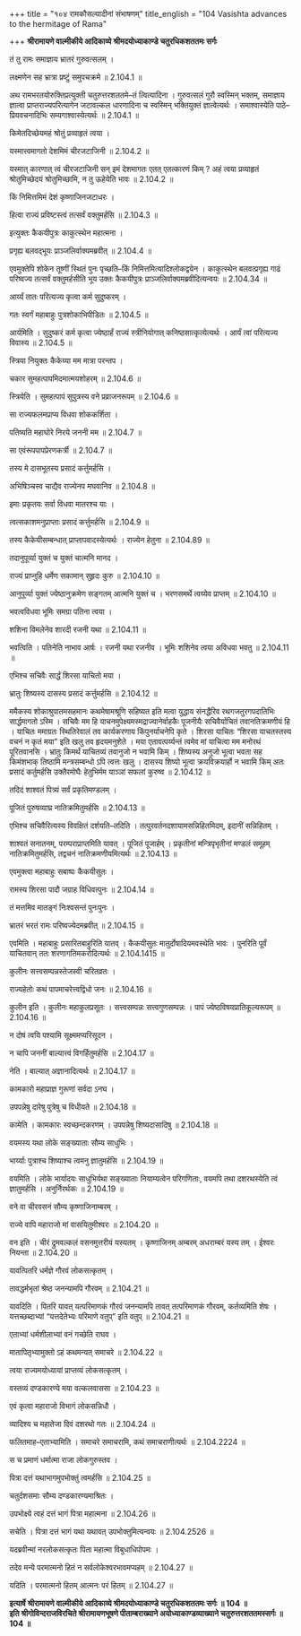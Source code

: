 +++
title = "१०४ रामकौसल्यादीनां संभाषणम्"
title_english = "104 Vasishta advances to the hermitage of Rama"

+++
**श्रीरामायणे वाल्मीकीये आदिकाव्ये श्रीमदयोध्याकाण्डे चतुरधिकशततमः सर्गः**

तं तु रामः समाज्ञाय भ्रातरं गुरुवत्सलम् ।

लक्ष्मणेन सह भ्रात्रा प्रष्टुं समुपचक्रमे ॥ 2.104.1 ॥

अथ रामभरतयोरुक्तिप्रत्युक्ती चतुरुत्तरशततमे–तं त्वित्यादिना । गुरुवत्सलं गुरौ स्वस्मिन् भक्तम्, समाज्ञाय ज्ञात्वा प्राप्तराज्यपरित्यागेन जटावल्कल धारणादिना च स्वस्मिन् भक्तियुक्तं ज्ञात्वेत्यर्थः । समाश्वास्येति पाठे–प्रियवचनादिभिः सम्यगाश्वास्येत्यर्थः ॥ 2.104.1 ॥

किमेतदिच्छेयमहं श्रोतुं प्रव्याहृतं त्वया ।

यस्मात्त्वमागतो देशमिमं चीरजटाजिनी ॥ 2.104.2 ॥

यस्मात् कारणात् त्वं चीरजटाजिनी सन् इमं देशमागतः एतत् एतत्कारणं किम् ? अहं त्वया प्रव्याहृतं श्रोतुमिच्छेदयं श्रोतुमिच्छामि, न तु ऊहेयेति भावः ॥ 2.104.2 ॥

किं निमित्तमिमं देशं कृष्णाजिनजटाधरः ।

हित्वा राज्यं प्रविष्टस्त्वं तत्सर्वं वक्तुमर्हसि ॥ 2.104.3 ॥

इत्युक्तः कैकयीपुत्रः काकुत्स्थेन महात्मना ।

प्रगृह्य बलवद्भूयः प्राञ्जलिर्वाक्यमब्रवीत् ॥ 2.104.4 ॥

एवमुक्तेपि शोकेन तूष्णीं स्थितं पुनः पृच्छति–किं निमित्तमित्यादिश्लोकद्वयेन । काकुत्स्थेन बलवत्प्रगृह्य गाढं परिष्वज्य तत्सर्वं वक्तुमर्हसीति भूय उक्तः कैकयीपुत्रः प्राञ्जलिर्वाक्यमब्रवीदित्यन्वयः ॥ 2.104.34 ॥

आर्य्यं तातः परित्यज्य कृत्वा कर्म सुदुष्करम् ।

गतः स्वर्गं महाबाहुः पुत्रशोकाभिपीडितः ॥ 2.104.5 ॥

आर्यमिति । सुदुष्करं कर्म कृत्वा ज्येष्ठार्हं राज्यं स्त्रीनियोगात् कनिष्ठसात्कृत्येत्यर्थः । आर्यं त्वां परित्यज्य विवास्य ॥ 2.104.5 ॥

स्त्रिया नियुक्तः कैकेय्या मम मात्रा परन्तप ।

चकार सुमहत्पापमिदमात्मयशोहरम् ॥ 2.104.6 ॥

स्त्रियेति । सुमहत्पापं सुपुत्रस्य वने प्रव्राजनरूपम् ॥ 2.104.6 ॥

सा राज्यफलमप्राप्य विधवा शोककर्शिता ।

पतिष्यति महाघोरे निरये जननी मम ॥ 2.104.7 ॥

सा एवंरूपपापप्रेरणकर्त्री ॥ 2.104.7 ॥

तस्य मे दासभूतस्य प्रसादं कर्त्तुमर्हसि ।

अभिषिञ्चस्व चाद्यैव राज्येनप मघवानिव ॥ 2.104.8 ॥

इमाः प्रकृतयः सर्वा विधवा मातरश्च याः ।

त्वत्सकाशमनुप्राप्ताः प्रसादं कर्त्तुमर्हसि ॥ 2.104.9 ॥

तस्य कैकेयीसम्बन्धात् प्राप्तापवादस्येत्यर्थः । राज्येन हेतुना ॥ 2.104.89 ॥

तदानुपूर्व्या युक्तं च युक्तं चात्मनि मानद ।

राज्यं प्राप्नुहि धर्मेण सकामान् सुहृदः कुरु ॥ 2.104.10 ॥

आनुपूर्व्या युक्तं ज्येष्ठानुक्रमेण सङ्गतम् आत्मनि युक्तं च । भरणसमर्थे त्वय्येव प्राप्तम् ॥ 2.104.10 ॥

भवत्वविधवा भूमिः समग्रा पतिना त्वया ।

शशिना विमलेनेव शारदी रजनी यथा ॥ 2.104.11 ॥

भवत्विति । पतिनेति नाभाव आर्षः । रजनी यथा रजनीव । भूमिः शशिनेव त्वया अविधवा भवतु ॥ 2.104.11 ॥

एभिश्च सचिवैः सार्द्धं शिरसा याचितो मया ।

भ्रातुः शिष्यस्य दासस्य प्रसादं कर्त्तुमर्हसि ॥ 2.104.12 ॥

ममैकस्य शोकाश्रुपातमसहमानः कथमेषामश्रूणि सहिष्यत इति मत्वा युद्धाय संनद्धैरिव रथगजतुरगपदातिभिः सार्द्धमागतो ऽस्मि । सचिवैः मम हि याचनमुपेक्ष्यमस्मद्राज्यानेर्वाहकैः पूजनीयैः सचिवैर्याचितं तवानतिक्रमणीयं हि । याचितः ममाग्रतः स्थितिरेवालं तव कार्यकरणाय किंपुनर्याचनेपि कृते । शिरसा याचितः “शिरसा याचतस्तस्य वचनं न कृतं मया” इति खलु तव हृदयमनुशेते । मया एतावत्पर्य्यन्तं त्वमेव मां याचित्वा मम मनोरथं पूरितवानसि । भ्रातुः किमर्थं याचितव्यं तवानुजो न भवामि किम् । शिष्यस्य अनुजो भूत्वा भवता सह किमंशभाक् तिष्ठामि मन्त्रसम्बन्धो ऽपि त्वत्तः खलु । दासस्य शिष्यो भूत्वा क्रयविक्रयार्हो न भवामि किम् अतः प्रसादं कर्तुमर्हसि उक्तैरमोघैः हेतुभिर्मम याञ्ञां सफलां कुरुष्व ॥ 2.104.12 ॥

तदिदं शाश्वतं पित्र्यं सर्वं प्रकृतिमण्डलम् ।

पूजितं पुरुषव्याघ्र नातिक्रमितुमर्हसि ॥ 2.104.13 ॥

एभिश्च सचिवैरित्यस्य विवक्षितं दर्शयति–तदिति । तत्पुरवर्तनदशायामसन्निहितमिदम्, इदानीं सन्निहितम् ।

शाश्वतं सनातनम्, परम्पराप्राप्तमिति यावत् । पूजितं पूजार्हम् । प्रकृतीनां मन्त्रिपृभृतीनां मण्डलं समूहम् नातिक्रमितुमर्हसि, तद्वचनं नातिक्रमणीयमित्यर्थः ॥ 2.104.13 ॥

एवमुक्त्वा महाबाहुः सबाष्पः कैकयीसुतः ।

रामस्य शिरसा पादौ जग्राह विधिवत्पुनः ॥ 2.104.14 ॥

तं मत्तमिव मातङ्गं निःश्वसन्तं पुनःपुनः ।

भ्रातरं भरतं रामः परिष्वज्येदमब्रवीत् ॥ 2.104.15 ॥

एवमिति । महाबाहुः प्रसारितबाहुरिति यातव् । कैकयीसुतः मातुर्दोषादियमवस्थेति भावः । पुनरिति पूर्वं याचितवान् ततः शरणागतिमकरोदित्यर्थः ॥ 2.104.1415 ॥

कुलीनः सत्त्वसम्पन्नस्तेजस्वी चरितव्रतः ।

राज्यहेतोः कथं पापमाचरेत्त्वद्विधो जनः ॥ 2.104.16 ॥

कुलीन इति । कुलीनः महाकुलप्रसूतः । सत्त्वसम्पन्नः सत्त्वगुणसम्पन्नः । पापं ज्येष्ठविषयप्रातिकूल्यरूपम् ॥ 2.104.16 ॥

न दोषं त्वयि पश्यामि सूक्ष्ममप्यरिसूदन ।

न चापि जननीं बाल्यात्त्वं विगर्हितुमर्हसि ॥ 2.104.17 ॥

नेति । बाल्यात् अज्ञानादित्यर्थः ॥ 2.104.17 ॥

कामकारो महाप्राज्ञ गुरूणां सर्वदा ऽनघ ।

उपपन्नेषु दारेषु पुत्रेषु च विधीयते ॥ 2.104.18 ॥

कामेति । कामकारः स्वच्छन्दकरणम् । उपपन्नेषु शिष्यदासादिषु ॥ 2.104.18 ॥

वयमस्य यथा लोके सङ्ख्याताः सौम्य साधुभिः ।

भार्य्याः पुत्राश्च शिष्याश्च त्वमनु ज्ञातुमर्हसि ॥ 2.104.19 ॥

वयमिति । लोके भार्यादयः साधुभिर्यथा सङ्ख्याताः नियाम्यत्वेन परिगणिताः, वयमपि तथा दशरथस्येति त्वं ज्ञातुमर्हसि । अनुर्निरर्थकः ॥ 2.104.19 ॥

वने वा चीरवसनं सौम्य कृष्णाजिनाम्बरम् ।

राज्ये वापि महाराजो मां वासयितुमीश्वरः ॥ 2.104.20 ॥

वन इति । चीरं द्रुमवल्कलं वसनमुत्तरीयं यस्यतम् । कृष्णाजिनम् अम्बरम् अधराम्बरं यस्य तम् । ईश्वरः नियन्ता ॥ 2.104.20 ॥

यावत्पितरि धर्मज्ञे गौरवं लोकसत्कृतम् ।

तावद्धर्मभृतां श्रेष्ठ जनन्यामपि गौरवम् ॥ 2.104.21 ॥

यावदिति । पितरि यावत् यत्परिमाणकं गौरवं जनन्यामपि तावत् तत्परिमाणकं गौरवम्, कर्तव्यमिति शेषः । यत्तच्छब्दाभ्यां “यत्तदेतेभ्यः परिमाणे वतुप्” इति वतुप् ॥ 2.104.21 ॥

एताभ्यां धर्मशीलाभ्यां वनं गच्छेति राघव ।

मातापितृभ्यामुक्तो ऽहं कथमन्यत् समाचरे ॥ 2.104.22 ॥

त्वया राज्यमयोध्यायां प्राप्तव्यं लोकसत्कृतम् ।

वस्तव्यं दण्डकारण्ये मया वल्कलवाससा ॥ 2.104.23 ॥

एवं कृत्वा महाराजो विभागं लोकसन्निधौ ।

व्यादिश्य च महातेजा दिवं दशरथो गतः ॥ 2.104.24 ॥

फलितमाह–एताभ्यामिति । समाचरे समाचरामि, कथं समाचराणीत्यर्थः ॥ 2.104.2224 ॥

स च प्रमाणं धर्मात्मा राजा लोकगुरुस्तव ।

पित्रा दत्तं यथाभागमुपभोक्तुं त्वमर्हसि ॥ 2.104.25 ॥

चतुर्दशसमाः सौम्य दण्डकारण्यमाश्रितः ।

उपभोक्ष्ये त्वहं दत्तं भागं पित्रा महात्मना ॥ 2.104.26 ॥

सचेति । पित्रा दत्तं भागं यथा यथावत् उपभोक्तुमित्यन्वयः ॥ 2.104.2526 ॥

यदब्रवीन्मां नरलोकसत्कृतः पिता महात्मा विबुधाधिपोपमः ।

तदेव मन्ये परमात्मनो हितं न सर्वलोकेश्वरभावमप्यहम् ॥ 2.104.27 ॥

यदिति । परमात्मनो हितम् आत्मनः परं हितम् ॥ 2.104.27 ॥

**इत्यार्षे श्रीरामायणे वाल्मीकीये आदिकाव्ये श्रीमदयोध्याकाण्डे चतुरधिकशततमः सर्गः ॥ 104 ॥  
इति श्रीगोविन्दराजविरचिते श्रीरामायणभूषणे पीताम्बराख्याने अयोध्याकाण्डव्याख्याने चतुरुत्तरशततमस्सर्गः ॥ 104 ॥**
